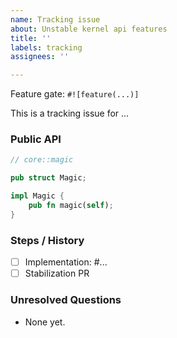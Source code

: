 ```yaml
---
name: Tracking issue
about: Unstable kernel api features
title: ''
labels: tracking
assignees: ''

---
```


Feature gate: `#![feature(...)]`

This is a tracking issue for ...

<!--
Include a short description of the feature.
-->

### Public API

<!--
For most library features, it'd be useful to include a summarized version of the public API.
(E.g. just the public function signatures without their doc comments or implementation.)
-->

```rust
// core::magic

pub struct Magic;

impl Magic {
    pub fn magic(self);
}
```

### Steps / History

<!--
For larger features, more steps might be involved.
If the feature is changed later, please add those PRs here as well.
-->

- [ ] Implementation: #...
- [ ] Stabilization PR

### Unresolved Questions

<!--
Include any open questions that need to be answered before the feature can be
stabilised. If multiple (unrelated) big questions come up, it can be a good idea
to open a separate issue for each, to make it easier to keep track of the
discussions.
-->

- None yet.
